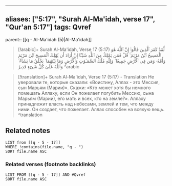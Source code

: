 
---
aliases: ["5:17", "Surah Al-Ma'idah, verse 17", "Qur'an 5:17"]
tags: Qvref
---

parent:: [[q - Al-Ma'idah (5)|Al-Ma'idah]]

> [!arabic]+ Surah Al-Ma'idah, Verse 17 (5:17)
> <span class="quran-arabic">لَّقَدْ كَفَرَ ٱلَّذِينَ قَالُوٓا۟ إِنَّ ٱللَّهَ هُوَ ٱلْمَسِيحُ ٱبْنُ مَرْيَمَ ۚ قُلْ فَمَن يَمْلِكُ مِنَ ٱللَّهِ شَيْـًٔا إِنْ أَرَادَ أَن يُهْلِكَ ٱلْمَسِيحَ ٱبْنَ مَرْيَمَ وَأُمَّهُۥ وَمَن فِى ٱلْأَرْضِ جَمِيعًا ۗ وَلِلَّهِ مُلْكُ ٱلسَّمَـٰوَٰتِ وَٱلْأَرْضِ وَمَا بَيْنَهُمَا ۚ يَخْلُقُ مَا يَشَآءُ ۚ وَٱللَّهُ عَلَىٰ كُلِّ شَىْءٍ قَدِيرٌ</span>
^arabic

> [!translation]+ Surah Al-Ma'idah, Verse 17 (5:17) - Translation
> Не уверовали те, которые сказали: «Воистину, Аллах - это Мессия, сын Марьям (Марии)». Скажи: «Кто может хотя бы немного помешать Аллаху, если Он пожелает погубить Мессию, сына Марьям (Марии), его мать и всех, кто на земле?». Аллаху принадлежит власть над небесами, землей и тем, что между ними. Он создает, что пожелает. Аллах способен на всякую вещь.
^translation



## Related notes
```dataview
LIST from [[q - 5 - 17]]
WHERE !contains(file.name, "q - ")
SORT file.name ASC
```

### Related verses (footnote backlinks)
```dataview
LIST FROM [[q - 5 - 17]] AND #Qvref
SORT file.name ASC
```

